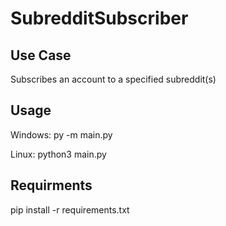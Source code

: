 # SubredditSubscriber

## Use Case
Subscribes an account to a specified subreddit(s)

## Usage
Windows: py -m main.py 

Linux: python3 main.py

## Requirments
pip install -r requirements.txt